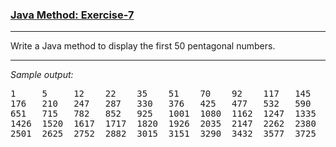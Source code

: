 ### [Java Method: Exercise-7](https://www.w3resource.com/java-exercises/method/java-method-exercise-7.php)

***
<p>Write a Java method to display the first 50 pentagonal numbers.</p>

***
_Sample output:_
<pre class="output">
1     5     12    22    35    51    70    92    117   145                                                     
176   210   247   287   330   376   425   477   532   590                                                     
651   715   782   852   925   1001  1080  1162  1247  1335                                                    
1426  1520  1617  1717  1820  1926  2035  2147  2262  2380                                                    
2501  2625  2752  2882  3015  3151  3290  3432  3577  3725
</pre>